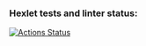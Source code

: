### Hexlet tests and linter status:
[![Actions Status](https://github.com/Korjick/python-project-49/actions/workflows/hexlet-check.yml/badge.svg)](https://github.com/Korjick/python-project-49/actions)